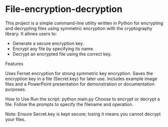 # File-encryption-decryption
This project is a simple command-line utility written in Python for encrypting and decrypting files using symmetric encryption with the cryptography library. It allows users to:  
- Generate a secure encryption key.
- Encrypt any file by specifying its name.
- Decrypt an encrypted file using the correct key.

Features

Uses Fernet encryption for strong symmetric key encryption.
Saves the encryption key in a file (Secret.key) for later use.
Includes example image files and a PowerPoint presentation for demonstration or documentation purposes.

How to Use
Run the script: python main.py
Choose to encrypt or decrypt a file.
Follow the prompts to specify the filename and operation.

Note: Ensure Secret.key is kept secure; losing it means you cannot decrypt your files.
